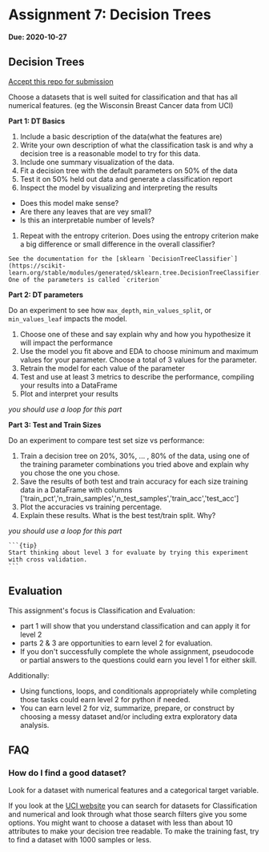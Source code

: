 # Assignment 7: Decision Trees

__Due: 2020-10-27__

## Decision Trees

[Accept this repo for submission](https://classroom.github.com/a/-ERfym5d)

Choose a datasets that is well suited for classification and that has all numerical features. (eg the Wisconsin Breast Cancer data from UCI)

__Part 1: DT Basics__
1. Include a basic description of the data(what the features are)
1. Write  your own description of what the classification task is and why a decision tree is a reasonable model to try for this data.
1. Include one summary visualization of the data.
1. Fit a decision tree with the default parameters on 50% of the data
1. Test it on 50% held out data and generate a classification report
1. Inspect the model by visualizing and interpreting the results
  - Does this model make sense?
  - Are there any leaves that are vey small?
  - Is this an interpretable number of levels?
1. Repeat with the entropy criterion. Does using the entropy criterion make a big difference or small difference in the overall classifier?

```{tip}
See the documentation for the [sklearn `DecisionTreeClassifier`](https://scikit-learn.org/stable/modules/generated/sklearn.tree.DecisionTreeClassifier.html). One of the parameters is called `criterion`
```

__Part 2: DT parameters__

Do an experiment to see how `max_depth`, `min_values_split`, or `min_values_leaf` impacts the model.
1. Choose one of these and say explain why and how you hypothesize it will impact the performance
1. Use the model you fit above and EDA to choose minimum and maximum values for your parameter. Choose a total of 3 values for the parameter.
1. Retrain the model for each value of the parameter
1. Test and use at least 3 metrics to describe the performance, compiling your results into a DataFrame
1. Plot and interpret your results

_you should use a loop for this part_



__Part 3: Test and Train Sizes__

Do an experiment to compare test set size vs performance:
1. Train a decision tree on 20%, 30%, ... , 80% of the data, using one of the training parameter combinations you tried above and explain why you chose the one you chose.
1. Save the results of both test and train accuracy for each size training data in a DataFrame with columns ['train_pct','n_train_samples','n_test_samples','train_acc','test_acc']
1. Plot the accuracies vs training percentage.  
1. Explain these results. What is the best test/train split. Why?

_you should use a loop for this part_

````{margin}
```{tip}
Start thinking about level 3 for evaluate by trying this experiment with cross validation.
```
````



## Evaluation

This assignment's focus is Classification and Evaluation:
- part 1 will show that you understand classification and can apply it for level 2
- parts 2 & 3 are opportunities to earn level 2 for evaluation.
- If you don't successfully complete the whole assignment, pseudocode or partial answers to the questions could earn you level 1 for either skill.


Additionally:
- Using functions, loops, and conditionals appropriately while completing those tasks could earn level 2 for python if needed.
- You can earn level 2 for viz, summarize, prepare, or construct by choosing a messy dataset and/or including extra exploratory data analysis.  


## FAQ

### How do I find a good dataset?

Look for a dataset with numerical features and a categorical target variable.

If you look at the [UCI website](https://archive.ics.uci.edu/ml/datasets.php?format=&task=cla&att=num&area=&numAtt=&numIns=&type=&sort=nameUp&view=table ) you can search for datasets for Classification and numerical and look through what those search filters give you some options.  You might want to choose a dataset with less than about 10 attributes to make your decision tree readable.  To make the training fast, try to find a dataset with 1000 samples or less.  
